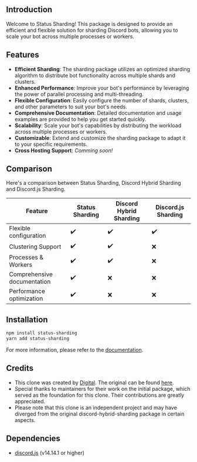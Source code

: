 ## Introduction
Welcome to Status Sharding! This package is designed to provide an efficient and flexible solution for sharding Discord bots, allowing you to scale your bot across multiple processes or workers.

## Features

- **Efficient Sharding**: The sharding package utilizes an optimized sharding algorithm to distribute bot functionality across multiple shards and clusters.
- **Enhanced Performance**: Improve your bot's performance by leveraging the power of parallel processing and multi-threading.
- **Flexible Configuration**: Easily configure the number of shards, clusters, and other parameters to suit your bot's needs.
- **Comprehensive Documentation**: Detailed documentation and usage examples are provided to help you get started quickly.
- **Scalability**: Scale your bot's capabilities by distributing the workload across multiple processes or workers.
- **Customizable**: Extend and customize the sharding package to adapt it to your specific requirements.
- **Cross Hosting Support**: *Comming soon!*

## Comparison
Here's a comparison between Status Sharding, Discord Hybrid Sharding and Discord.js Sharding.

| Feature                        |  Status Sharding  | Discord Hybrid Sharding | Discord.js Sharding |
|--------------------------------|-------------------|-------------------------|---------------------|
| Flexible configuration 		 | ✔️                | ✔️                     | ✔️                  |
| Clustering Support			 | ✔️                | ✔️                     | ❌                  |
| Processes & Workers			 | ✔️                | ✔️                     | ❌                  |
| Comprehensive documentation    | ✔️                | ❌                     | ❌                  |
| Performance optimization       | ✔️                | ❌                     | ❌                  |

## Installation
```bash
npm install status-sharding
yarn add status-sharding
```

For more information, please refer to the [documentation](https://help.crni.xyz/status-sharding/introduction).

## Credits
- This clone was created by [Digital](https://crni.xyz/). The original can be found [here](https://github.com/meister03/discord-hybrid-sharding).
- Special thanks to maintainers for their work on the initial package, which served as the foundation for this clone. Their contributions are greatly appreciated.
- Please note that this clone is an independent project and may have diverged from the original discord-hybrid-sharding package in certain aspects.

## Dependencies
- [discord.js](https://www.npmjs.com/package/discord.js) (v14.14.1 or higher)